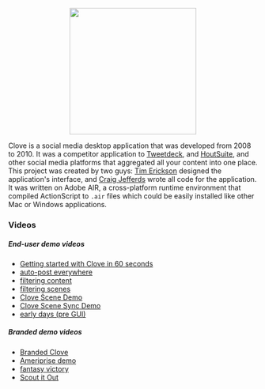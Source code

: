 <p align="center">
  <img src="https://raw.githubusercontent.com/crcn/clove/master/design/Clove%20Icon/Clove.png" width="256" height="256" />
</p>

Clove is a social media desktop application that was developed from 2008 to 2010. It was a competitor application to [Tweetdeck](https://tweetdeck.twitter.com/), and
[HoutSuite](https://hootsuite.com/), and other social media platforms that aggregated all your content into one place. This project was created by two guys: [Tim Erickson](https://twitter.com/neutyp) designed the application's interface, and
[Craig Jefferds](http://craigjefferds.com) wrote all code for the application. It was written on Adobe AIR, a cross-platform runtime environment that compiled ActionScript to `.air` files which could be easily installed like other Mac or Windows applications. 

### Videos
##### End-user demo videos
- [Getting started with Clove in 60 seconds](https://www.youtube.com/watch?v=-evt55kkfo8)
- [auto-post everywhere](https://www.youtube.com/watch?v=R1gFjgVzvPs)
- [filtering content](https://www.youtube.com/watch?v=J9NWqjvhq8k)
- [filtering scenes](https://www.youtube.com/watch?v=QR9jhARbFME)
- [Clove Scene Demo](https://www.youtube.com/watch?v=4mfpifCktpo)
- [Clove Scene Sync Demo](https://www.youtube.com/watch?v=dgrVWxYM7Ik)
- [early days (pre GUI)](https://www.youtube.com/playlist?list=PL_9d3q-RYY-sEuTMOnuYjzhz_j5-YK1Sw)

##### Branded demo videos
- [Branded Clove](https://www.youtube.com/watch?v=oZ2HeK3nx7Y)
- [Ameriprise demo](https://www.youtube.com/watch?v=v1EYy-qLHJE)
- [fantasy victory](https://www.youtube.com/watch?v=3XQishsk3OI)
- [Scout it Out](https://www.youtube.com/watch?v=Lhbk0Jo3C9Y)

